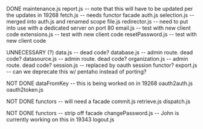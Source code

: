 DONE
maintenance.js
report.js -- note that this will have to be updated per the updates in 19268
fetch.js -- needs functor facade
auth.js
selection.js -- merged into auth.js and renamed scope
file.js
redirector.js -- need to put into use with a dedicated server on port 80
email.js -- test with new client code
extensions.js -- test with new client code
resetPassword.js -- test with new client code

UNNECESSARY (?)
data.js -- dead code?
database.js -- admin route. dead code?
datasource.js -- admin route. dead code?
organization.js -- admin route. dead code?
session.js -- replaced by oauth
session functor?
export.js -- can we deprecate this w/ pentaho instead of porting?

NOT DONE
dataFromKey -- this is being worked on in 19268
oauth2auth.js
oauth2token.js

NOT DONE functors -- will need a facade
commit.js
retrieve.js
dispatch.js

NOT DONE functors -- strip off facade
changePassword.js -- John is currently working on this in 19343
logout.js


